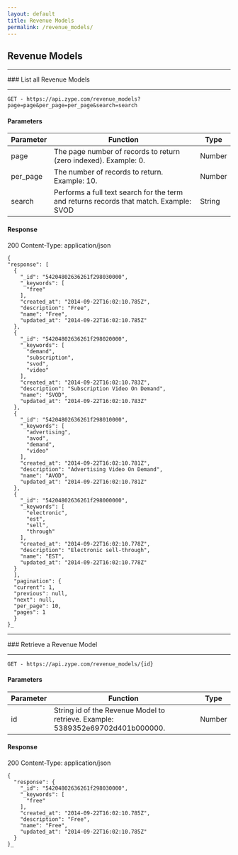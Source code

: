 ```yaml
---
layout: default
title: Revenue Models
permalink: /revenue_models/
---
```


## Revenue Models
<hr>
### List all Revenue Models
<hr>
<pre><code>GET - https://api.zype.com/revenue_models?page=page&per_page=per_page&search=search
</code></pre>

#### Parameters

Parameter | Function | Type
--------- | -------- | ----
page | The page number of records to return (zero indexed). Example: 0. | Number
per_page | The number of records to return. Example: 10. | Number
search | Performs a full text search for the term and returns records that match. Example: SVOD | String

#### Response
200
Content-Type: application/json

<pre><code>{
"response": [
  {
    "_id": "54204802636261f298030000",
    "_keywords": [
      "free"
    ],
    "created_at": "2014-09-22T16:02:10.785Z",
    "description": "Free",
    "name": "Free",
    "updated_at": "2014-09-22T16:02:10.785Z"
  },
  {
    "_id": "54204802636261f298020000",
    "_keywords": [
      "demand",
      "subscription",
      "svod",
      "video"
    ],
    "created_at": "2014-09-22T16:02:10.783Z",
    "description": "Subscription Video On Demand",
    "name": "SVOD",
    "updated_at": "2014-09-22T16:02:10.783Z"
  },
  {
    "_id": "54204802636261f298010000",
    "_keywords": [
      "advertising",
      "avod",
      "demand",
      "video"
    ],
    "created_at": "2014-09-22T16:02:10.781Z",
    "description": "Advertising Video On Demand",
    "name": "AVOD",
    "updated_at": "2014-09-22T16:02:10.781Z"
  },
  {
    "_id": "54204802636261f298000000",
    "_keywords": [
      "electronic",
      "est",
      "sell",
      "through"
    ],
    "created_at": "2014-09-22T16:02:10.778Z",
    "description": "Electronic sell-through",
    "name": "EST",
    "updated_at": "2014-09-22T16:02:10.778Z"
  }
  ],
  "pagination": {
  "current": 1,
  "previous": null,
  "next": null,
  "per_page": 10,
  "pages": 1
  }
}_
</code></pre>

<hr>
### Retrieve a Revenue Model
<hr>

<pre><code>GET - https://api.zype.com/revenue_models/{id}
</code></pre>

#### Parameters

Parameter | Function | Type
--------- | -------- | ----
id | String id of the Revenue Model to retrieve. Example: 5389352e69702d401b000000. | Number

#### Response
200
Content-Type: application/json

<pre><code>{
  "response": {
    "_id": "54204802636261f298030000",
    "_keywords": [
      "free"
    ],
    "created_at": "2014-09-22T16:02:10.785Z",
    "description": "Free",
    "name": "Free",
    "updated_at": "2014-09-22T16:02:10.785Z"
  }
}_
</code></pre>

